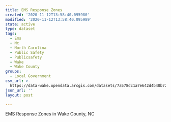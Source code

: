 ```yaml
---
title: EMS Response Zones
created: '2020-11-12T13:58:40.095980'
modified: '2020-11-12T13:58:40.095989'
state: active
type: dataset
tags:
  - Ems
  - Nc
  - North Carolina
  - Public Safety
  - Publicsafety
  - Wake
  - Wake County
groups:
  - Local Government
csv_url: >-
  https://data-wake.opendata.arcgis.com/datasets/7a578dc1a7e642d4b40b72b316d495e7_4.csv?outSR=%7B%22latestWkid%22%3A2264%2C%22wkid%22%3A102719%7D
json_url: ''
layout: post

---
```

EMS Response Zones in Wake County, NC
